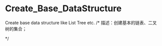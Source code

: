 Create_Base_DataStructure
=========================

Create base data structure like List Tree etc. 
/*
描述：创建基本的链表、二叉树的集合；

*/
